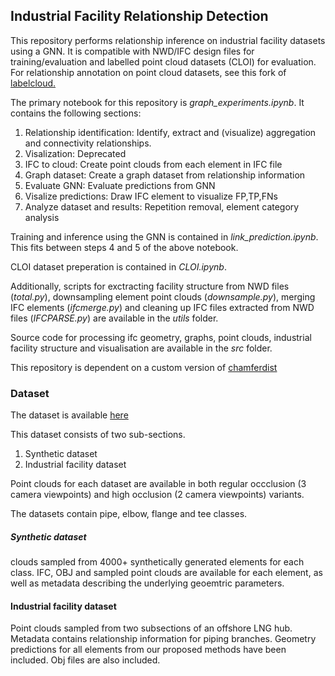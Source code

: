 ## Industrial Facility Relationship Detection

This repository performs relationship inference on industrial facility datasets using a GNN. It is compatible with NWD/IFC design files for training/evaluation and labelled point cloud datasets (CLOI) for evaluation. For relationship annotation on point cloud datasets, see this fork of [labelcloud.](https://github.com/haritha-j/labelCloud/tree/rel)

The primary notebook for this repository is *graph_experiments.ipynb*. 
It contains the following sections:
1. Relationship identification: Identify, extract and (visualize) 
aggregation and connectivity relationships.
2. Visalization: Deprecated
3. IFC to cloud: Create point clouds from each element in IFC file
4. Graph dataset: Create a graph dataset from relationship information
5. Evaluate GNN: Evaluate predictions from GNN
6. Visalize predictions: Draw IFC element to visualize FP,TP,FNs
7. Analyze dataset and results: Repetition removal, element category analysis

Training and inference using the GNN is contained in *link_prediction.ipynb*. This fits between steps 4 and 5 of the above notebook.

CLOI dataset preperation is contained in *CLOI.ipynb*.

Additionally, scripts for exctracting facility structure from NWD files (*total.py*), downsampling element point clouds (*downsample.py*), merging IFC elements (*ifcmerge.py*) and cleaning up IFC files extracted from NWD files (*IFCPARSE.py*) are available in the *utils* folder.

Source code for processing ifc geometry, graphs, point clouds, industrial facility structure and visualisation are available in the *src* folder.

This repository is dependent on a custom version of [chamferdist](https://github.com/haritha-j/chamferdist)


### Dataset 

The dataset is available [here](https://drive.google.com/file/d/14MYRz4-1RuoHHstqzGsiybucTb4wpWs6/view?usp=sharing)


This dataset consists of two sub-sections.
1. Synthetic dataset
2. Industrial facility dataset

Point clouds for each dataset are available in both regular occclusion (3 camera viewpoints) and high occlusion (2 camera viewpoints) variants.

The datasets contain pipe, elbow, flange and tee classes.


##### Synthetic dataset

clouds sampled from 4000+ synthetically generated elements for each class. IFC, OBJ and sampled point clouds are available for each element, as well as metadata describing the underlying geoemtric parameters.


#### Industrial facility dataset

Point clouds sampled from two subsections of an offshore LNG hub.
Metadata contains relationship information for piping branches.
Geometry predictions for all elements from our proposed methods have been included.
Obj files are also included.
